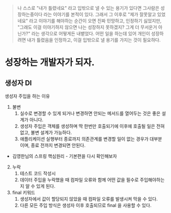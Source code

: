 >나 스스로 "내가 틀렸네요" 라고 입밖으로 낼 수 있는 용기가 있다면 그사람은 성장하는중이다 라는 이야기를 본적이 있다.
그래서 그 이후로
"제가 잘못알고 있었네요"
라고 이야기를 해야하는 순간이 오면 진짜 민망하고, 인정하기 싫었지만,
"그래도 이걸 이야기하지 않으면 나는 성장하지 못하겠지? 그게 더 무서운거 아닌가?"
라는 생각으로 어떻게든 내뱉었다.
어떤 일을 하는데 있어 개인이 성장하려면 내가 틀렸음을 인정하고, 이걸 입밖으로 낼 용기를 가지는 것이 필요하다.

# 성장하는 개발자가 되자.



## 생성자 DI

생성자 주입을 하는 이유

1. 불변
   1. 실수로 변경할 수 있게 되거나 변경하면 안되는 메서드를 열어두는 것은 좋은 설계가 아니다.
   2. 생성자 주입은 객체를 생성하며 딱 한번만 호출되기에 이후에 호출될 일은 전혀 없고, 불변 설계가 가능하다.
   3. 애플리케이션 실행부터 종료까지 의존관계를 변경할 일이 없는 경우가 대부분이며, 종료 전까지 변경되면 안된다.
- 김영한님의 스프링 핵심원리 - 기본편을 다시 확인해보자
2. 누락
   1. 테스트 코드 작성시
   2. 데이터 주입을 누락했을 때 컴파일 오류와 함께 어떤 값을 필수로 주입해야하는지 알 수 있게 된다.
3. final 키워드
   1. 생성자에서 값이 할당되지 않았을 때 컴파일 오류를 발생시켜 막을 수 있다.
   2. 다른 모든 주입 방식은 생성자 이후 호출되므로 final 을 사용할 수 있다.